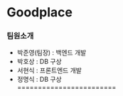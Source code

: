 # Goodplace

### 팀원소개
- 박준영(팀장) : 백엔드 개발
- 박호상 : DB 구상
- 서현식 : 프론트엔드 개발
- 정명식 : DB 구상  
========================

